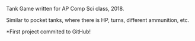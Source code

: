 Tank Game written for AP Comp Sci class, 2018.

Similar to pocket tanks, where there is HP, turns, different ammunition, etc.

*First project commited to GitHub!

